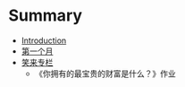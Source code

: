 # Summary

* [Introduction](README.md)
* [第一个月](201608.md)
* [笑来专栏](xialai/valuable-wealth01.md)
   * 《你拥有的最宝贵的财富是什么？》作业

